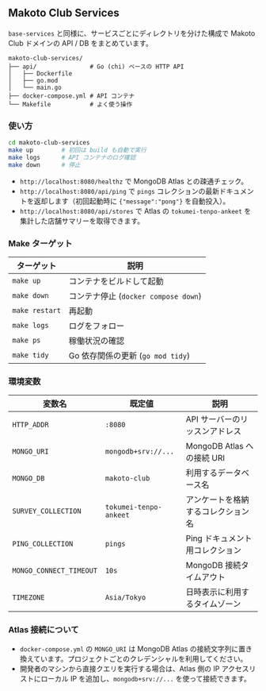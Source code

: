 ## Makoto Club Services

`base-services` と同様に、サービスごとにディレクトリを分けた構成で Makoto Club ドメインの API / DB をまとめています。

```
makoto-club-services/
├── api/               # Go (chi) ベースの HTTP API
│   ├── Dockerfile
│   ├── go.mod
│   └── main.go
├── docker-compose.yml # API コンテナ
└── Makefile           # よく使う操作
```

### 使い方

```bash
cd makoto-club-services
make up        # 初回は build も自動で実行
make logs      # API コンテナのログ確認
make down      # 停止
```

- `http://localhost:8080/healthz` で MongoDB Atlas との疎通チェック。
- `http://localhost:8080/api/ping` で `pings` コレクションの最新ドキュメントを返却します（初回起動時に `{"message":"pong"}` を自動投入）。
- `http://localhost:8080/api/stores` で Atlas の `tokumei-tenpo-ankeet` を集計した店舗サマリーを取得できます。

### Make ターゲット

| ターゲット | 説明 |
| --- | --- |
| `make up` | コンテナをビルドして起動 |
| `make down` | コンテナ停止 (`docker compose down`) |
| `make restart` | 再起動 |
| `make logs` | ログをフォロー |
| `make ps` | 稼働状況の確認 |
| `make tidy` | Go 依存関係の更新 (`go mod tidy`) |

### 環境変数

| 変数名 | 既定値 | 説明 |
| --- | --- | --- |
| `HTTP_ADDR` | `:8080` | API サーバーのリッスンアドレス |
| `MONGO_URI` | `mongodb+srv://...` | MongoDB Atlas への接続 URI |
| `MONGO_DB` | `makoto-club` | 利用するデータベース名 |
| `SURVEY_COLLECTION` | `tokumei-tenpo-ankeet` | アンケートを格納するコレクション名 |
| `PING_COLLECTION` | `pings` | Ping ドキュメント用コレクション |
| `MONGO_CONNECT_TIMEOUT` | `10s` | MongoDB 接続タイムアウト |
| `TIMEZONE` | `Asia/Tokyo` | 日時表示に利用するタイムゾーン |

### Atlas 接続について

- `docker-compose.yml` の `MONGO_URI` は MongoDB Atlas の接続文字列に置き換えています。プロジェクトごとのクレデンシャルを利用してください。
- 開発者のマシンから直接クエリを実行する場合は、Atlas 側の IP アクセスリストにローカル IP を追加し、`mongodb+srv://...` を使って接続できます。
